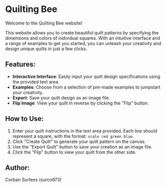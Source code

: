 # Quilting Bee

Welcome to the Quilting Bee website!

This website allows you to create beautiful quilt patterns by specifying the dimensions and colors of individual squares. With an intuitive interface and a range of examples to get you started, you can unleash your creativity and design unique quilts in just a few clicks.

## Features:
- **Interactive Interface**: Easily input your quilt design specifications using the provided text area.
- **Examples**: Choose from a selection of pre-made examples to jumpstart your creativity.
- **Export**: Save your quilt design as an image file.
- **Flip Image**: View your quilt in reverse by clicking the "Flip" button.

## How to Use:
1. Enter your quilt instructions in the text area provided. Each line should represent a square, with the format: `scale red green blue`.
2. Click "Create Quilt" to generate your quilt pattern on the canvas.
3. Use the "Export Quilt" button to save your creation as an image file.
4. Click the "Flip" button to view your quilt from the other side.

## Author:
Corban Surtees (surco973)